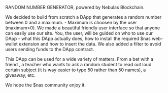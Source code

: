 RANDOM NUMBER GENERATOR, powered by Nebulas Blockchain. 

We decided to build from scratch a DApp that generates a random number between 0 and a maximum. - Maximum is choosen by the user (maximum>0). We made a beautiful friendly user interface so that anyone can easily use our site. You, the user, will be guided on who to use our DApp - what this DApp actually does,  how to install the required $nas web-wallet extension and how to insert the data. We also added a filter to avoid users sending funds to the  DApp contract.

This DApp can be used for a wide variety of matters. From a bet with a friend , a teacher who wants to ask a random student to read out loud certain subject (it is way easier to type 50 rather than 50 names), a giveaway, etc.

We hope the $nas community enjoy it.


